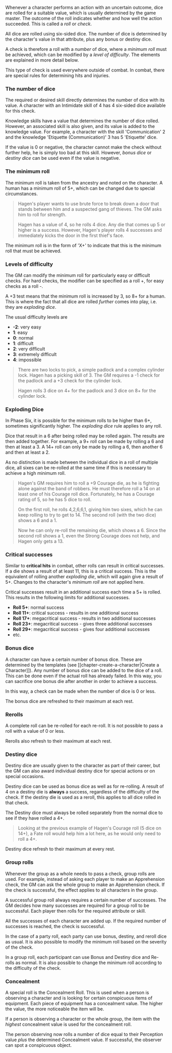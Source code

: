 Whenever a character performs an action with an uncertain outcome, dice are rolled for a suitable value, which is usually determined by the game master. The outcome of the roll indicates whether and how well the action succeeded. This is called a *roll* or *check*.

All dice are rolled using six-sided dice. The number of dice is determined by the character's value in that attribute, plus any bonus or destiny dice. 

A check is therefore a roll with a *number* of dice, where a *minimum roll* must be achieved, which can be modified by a *level of difficulty*. The elements are explained in more detail below.

This type of check is used everywhere outside of combat. In combat, there are special rules for determining hits and injuries.

### The number of dice

The required or desired skill directly determines the number of dice with its value. A character with an Intimidate skill of 4 has 4 six-sided dice available for this check.

Knowledge skills have a value that determines the number of dice rolled. However, an associated skill is also given, and its value is added to the knowledge value. For example, a character with the skill 'Communication' 2 and the knowledge 'Etiquette (Communication)' 3 has 5 'Etiquette' dice.

If the value is 0 or negative, the character cannot make the check without further help, he is simply too bad at this skill. However, *bonus dice* or *destiny dice* can be used even if the value is negative.

### The minimum roll

The minimum roll is taken from the ancestry and noted on the character. A human has a minimum roll of 5+, which can be changed due to special circumstances.

> Hagen's player wants to use brute force to break down a door that stands between him and a suspected gang of thieves. The GM asks him to roll for strength.
>
> Hagen has a value of 4, so he rolls 4 dice. Any die that comes up 5 or higher is a success. However, Hagen's player rolls 4 successes and immediately kicks the door in the first thief's face.

The minimum roll is in the form of 'X+' to indicate that this is the minimum roll that must be achieved. 

### Levels of difficulty

The GM can modify the minimum roll for particularly easy or difficult checks. For hard checks, the modifier can be specified as a roll +, for easy checks as a roll -.

A +3 test means that the minimum roll is increased by 3, so 8+ for a human. This is where the fact that all dice are rolled *further* comes into play, i.e. they are *exploding dice*.

The usual difficulty levels are

* **-2**: very easy
* **1**: easy
* **0**: normal
* **1**: difficult
* **2**: very difficult
* **3**: extremely difficult
* **4**: impossible

> There are two locks to pick, a simple padlock and a complex cylinder lock. Hagen has a picking skill of 3. The GM requires a -1 check for the padlock and a +3 check for the cylinder lock.
> 
> Hagen rolls 3 dice on 4+ for the padlock and 3 dice on 8+ for the cylinder lock.

### Exploding Dice

In Phase Six, it is possible for the minimum rolls to be higher than 6+, sometimes significantly higher. The *exploding dice* rule applies to any roll.

Dice that result in a 6 after being rolled may be rolled again. The results are then added together. For example, a 9+ roll can be made by rolling a 6 and then at least a 3. A 14+ roll can only be made by rolling a 6, then another 6 and then at least a 2. 

As no distinction is made between the individual dice in a roll of multiple dice, all sixes can be re-rolled at the same time if this is necessary to achieve a high minimum roll.

> Hagen's GM requires him to roll a +9 Courage die, as he is fighting alone against the band of robbers. He must therefore roll a 14 on at least one of his Courage roll dice. Fortunately, he has a Courage rating of 5, so he has 5 dice to roll. 
>
> On the first roll, he rolls 4,2,6,6,1, giving him two sixes, which he can keep rolling to try to get to 14. The second roll (with the two dice) shows a 6 and a 1. 
>
> Now he can only re-roll the remaining die, which shows a 6. Since the second roll shows a 1, even the Strong Courage does not help, and Hagen only gets a 13.

### Critical successes

Similar to **critical hits** in combat, other rolls can result in critical successes. If a die shows a result of at least 11, this is a critical success. This is the equivalent of rolling another *exploding die*, which will again give a result of 5+. Changes to the character's *minimum roll* are not applied here.

Critical successes result in an additional success each time a 5+ is rolled. This results in the following limits for additional successes.

* **Roll 5+**: normal success
* **Roll 11+**: critical success - results in one additional success
* **Roll 17+**: megacritical success - results in two additional successes
* **Roll 23+**: megacritical success - gives three additional successes
* **Roll 29+**: megacritical success - gives four additional successes
* etc.

### Bonus dice

A character can have a certain number of bonus dice. These are determined by the templates (see [[chapter-create-a-character|Create a Character]]). Any number of bonus dice can be added to the dice of a roll. This can be done even if the actual roll has already failed. In this way, you can sacrifice one bonus die after another in order to achieve a success.

In this way, a check can be made when the number of dice is 0 or less.

The bonus dice are refreshed to their maximum at each rest. 

### Rerolls

A complete roll can be re-rolled for each re-roll. It is not possible to pass a roll with a value of 0 or less.

Rerolls also refresh to their maximum at each rest.

### Destiny dice

Destiny dice are usually given to the character as part of their career, but the GM can also award individual destiny dice for special actions or on special occasions.

Destiny dice can be used as bonus dice as well as for re-rolling. A result of 4 on a destiny die is **always** a success, regardless of the difficulty of the check. If the destiny die is used as a reroll, this applies to all dice rolled in that check.

The Destiny dice must always be rolled separately from the normal dice to see if they have rolled a 4+.

> Looking at the previous example of Hagen's Courage roll (5 dice on 14+), a Fate roll would help him a lot here, as he would only need to roll a 4+.

Destiny dice refresh to their maximum at every rest. 

### Group rolls

Whenever the group as a whole needs to pass a check, group rolls are used. For example, instead of asking each player to make an Apprehension check, the GM can ask the whole group to make an Apprehension check. If the check is successful, the effect applies to all characters in the group.

A successful group roll always requires a certain number of successes. The GM decides how many successes are required for a group roll to be successful. Each player then rolls for the required attribute or skill. 

All the successes of each character are added up. If the required number of successes is reached, the check is successful.

In the case of a party roll, each party can use bonus, destiny, and reroll dice as usual. It is also possible to modify the minimum roll based on the severity of the check.

In a group roll, each participant can use Bonus and Destiny dice and Re-rolls as normal. It is also possible to change the minimum roll according to the difficulty of the check.

### Concealment

A special roll is the Concealment Roll. This is used when a person is observing a character and is looking for certain conspicuous items of equipment. Each piece of equipment has a concealment value. The higher the value, the more noticeable the item will be. 

If a person is observing a character or the whole group, the item with the *highest* concealment value is used for the concealment roll. 

The person observing now rolls a number of dice equal to their Perception value *plus* the determined Concealment value. If successful, the observer can spot a conspicuous object.
